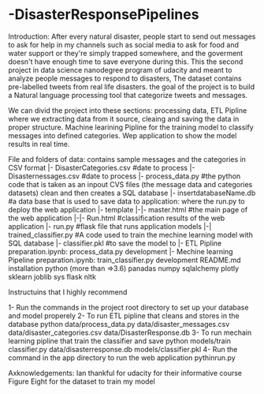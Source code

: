 # -DisasterResponsePipelines
Introduction:
After every natural disaster, people start to send out messages to ask for help in my channels such as social media to ask for food and water support or they're simply trapped somewhere, and the goverment doesn't have enough time to save everyone during this.
This the second  project in data science nanodegree program of udacity and meant to analyze people messages to respond to disasters, The dataset contains pre-labelled tweets from real life disasters. the goal of the project is to build a Natural language processing tool that categorize tweets and messages. 

We can divid the project into these sections:
processing data, ETL Pipline where we extracting data from it source, cleaing and saving the data in proper structure.
Machine learining Pipline for the training model to classify messages into defined categories. 
Wep application to show the model results in real time.

File and folders of data: contains sample messages and the categories in CSV format 
|- DisasterCategories.csv #date to process
|- Disasternessages.csv #date to process
|- process_data.py #the python code that is taken as an inpout CVS files (the message data and categories datasets) clean and then creates a SQL database 
|- insertdatabaseName.db #a data base that is used to save data to
application: where the run.py to deploy the web application
|- template
|-|- master.html #the main page of the web application 
|-|- Run.html #classification results of the web application 
|- run.py #flask file that runs application models 
|-| trained_classifier.py #A code used to train the mechine learning model with SQL database
|- classifier.pkl #to save the model to 
|- ETL Pipline preparation.ipynb: process_data.py development
|- Mechine learning Pipeline preparation.ipynb: train_classifier.py development 
README.md
installation
python (more than =>3.6)
panadas
numpy 
sqlalchemy
plotly
sklearn
joblib
sys
flask 
nltk 

Instructuins that I highly recommend

1- Run the commands in the project root directory to set up your database and model properely 
2- To run ETL pipline that cleans and stores in the database python data/process_data.py data/disaster_messages.csv data/disaster_categories.csv data/DisasterResponse.db
3- To run mechain learning pipline that train the classifier and save python models/train classifier.py data/disasterresponse.db models/classifier.pkl
4- Run the command in the app directory to run the web application pythinrun.py

Axknowledgements:
Ian thankful for udacity for their informative course 
Figure Eight for the dataset to train my model 

